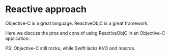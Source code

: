 # Reactive approach

Objective-C is a great language. ReactiveObjC is a great framework.

Here we discuss the pros and cons of using ReactiveObjC
in an Objective-C application.

PS: Objective-C still rocks, while Swift lacks KVO and macros.


